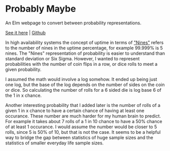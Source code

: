 # Probably Maybe

An Elm webpage to convert between probability representations.

[See it here](https://www.martelle.dev/probably-maybe/) | [Github](https://github.com/Mcmartelle/probably-maybe)

In high availability systems the concept of uptime in terms of ["Nines"](https://en.wikipedia.org/wiki/High_availability#%22Nines%22) refers to the number of nines in the uptime percentage, for example 99.999% is 5 nines. The "Nines" representation of probability is easier to understand than standard deviation or Six Sigma. However, I wanted to represent probabilities with the number of coin flips in a row, or dice rolls to meet a given probability.

I assumed the math would involve a log somehow. It ended up being just one log, but the base of the log depends on the number of sides on the coin or dice. So calculating the number of rolls for a 6 sided die is log base 6 of the 1 in x chance.

Another interesting probability that I added later is the number of rolls of a given 1 in x chance to have a certain chance of having at least one occurance. These number are much harder for my human brain to predict. For example it takes about 7 rolls of a 1 in 10 chance to have a 50% chance of at least 1 occurance. I would assume the number would be closer to 5 rolls, since 5 is 50% of 10, but that is not the case. It seems to be a helpful way to bridge the gap between statistics of huge sample sizes and the statistics of smaller everyday life sample sizes.
